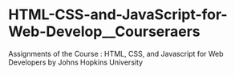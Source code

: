 # HTML-CSS-and-JavaScript-for-Web-Develop__Courseraers
Assignments of the Course : HTML, CSS, and Javascript for Web Developers by Johns Hopkins University
